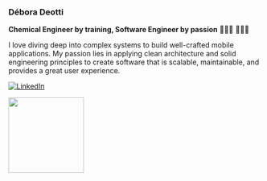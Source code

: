 

<!--
**deboradeotti/deboradeotti** is a ✨ _special_ ✨ repository because its `README.md` (this file) appears on your GitHub profile.

Here are some ideas to get you started:

- 🔭 I’m currently working on ...
- 🌱 I’m currently learning ...
- 👯 I’m looking to collaborate on ...
- 🤔 I’m looking for help with ...
- 💬 Ask me about ...
- 📫 How to reach me: ...
- 😄 Pronouns: ...
- ⚡ Fun fact: ...-->


### Débora Deotti

**Chemical Engineer by training, Software Engineer by passion** 👩🏻‍🔬 👩🏻‍💻

I love diving deep into complex systems to build well-crafted mobile applications. My passion lies in applying clean architecture and solid engineering principles to create software that is scalable, maintainable, and provides a great user experience.


[![LinkedIn](https://img.shields.io/badge/LinkedIn-0A66C2?style=for-the-badge&logo=linkedin&logoColor=white)](https://www.linkedin.com/in/deboradeotti/)
<!-- [![Medium](https://img.shields.io/badge/Medium-000000?style=for-the-badge&logo=medium&logoColor=white)](https://link-para-seu-futuro-medium.com) -->

<div>
  <a href="https://github.com/deboradeotti">
  <img height="150em" src="https://github-readme-stats.vercel.app/api/top-langs/?username=deboradeotti&layout=compact&langs_count=7&theme=buefy"/>
</div>

